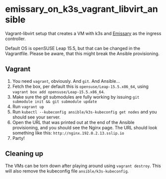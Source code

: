 # emissary_on_k3s_vagrant_libvirt_ansible

Vagrant-libvirt setup that creates a VM with k3s and
[Emissary](https://github.com/emissary-ingress/emissary) as the ingress
controller.

Default OS is openSUSE Leap 15.5, but that can be changed in the Vagrantfile.
Please be aware, that this might break the Ansible provisioning.

## Vagrant

1. You need `vagrant`, obviously. And `git`. And Ansible...
1. Fetch the box, per default this is `opensuse/Leap-15.5.x86_64`, using
   `vagrant box add opensuse/Leap-15.5.x86_64`.
1. Make sure the git submodules are fully working by issuing
   `git submodule init && git submodule update`
1. Run `vagrant up`
1. Run `kubectl --kubeconfig ansible/k3s-kubeconfig get nodes` and you should
   see your server.
1. Open the URL that was printed out at the end of the Ansible provisioning, and
   you should see the Nginx page.
   The URL should look something like this:
   `http://nginx.192.0.2.13.sslip.io`
1. Party!

## Cleaning up

The VMs can be torn down after playing around using `vagrant destroy`. This will
also remove the kubeconfig file `ansible/k3s-kubeconfig`.
